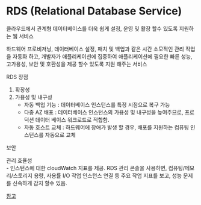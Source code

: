 # RDS (Relational Database Service)

클라우드에서 관계형 데이터베이스를 더욱 쉽게 설정, 운영 및 활장 할수 있도록 지원하는 웹 서비스 

하드웨어 프로비저닝, 데이터베이스 설정, 패치 및 백업과 같은 시간 소모적인 관리 작업을 자동화 하고, 개발자가 애플리케이션에 집중하여 애플리케이션에 필요한 빠른 성능, 고가용성, 보안 및 호환성을 제공 할수 있도록 지원 해주는 서비스


RDS 장점
1. 확장성 
2. 가용성 및 내구성   
    - 자동 백업 기능 : 데이터베이스 인스턴스를 특정 시점으로 복구 가능  
    - 다중 AZ 배포 : 데이터베이스 인스턴스의 가용성 및 내구성을 높여주므로, 프로덕션 데이터 베이스 워크로드로 적합함.
    - 자동 호스트 교체 : 하드웨어에 장애가 발생 할 경우, 배포를 지원하는 컴퓨팅 인스턴스를 자동으로 교체 

보안   

관리 효율성  
    - 인스턴스에 대한 cloudWatch 지표를 제공. RDS 관리 콘솔을 사용하면, 컴퓨팅/메모리/스토리지 용량, 사용률 I/O 작업 인스턴스 연결 등 주요 작업 지표를 보고, 성능 문제를 신속하게 감지 할수 있음.


[참고](https://dev.classmethod.jp/articles/for-beginner-rds-explanation)